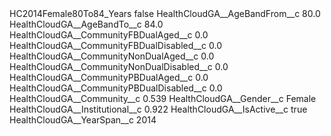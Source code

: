 <?xml version="1.0" encoding="UTF-8"?>
<CustomMetadata xmlns="http://soap.sforce.com/2006/04/metadata" xmlns:xsi="http://www.w3.org/2001/XMLSchema-instance" xmlns:xsd="http://www.w3.org/2001/XMLSchema">
    <label>HC2014Female80To84_Years</label>
    <protected>false</protected>
    <values>
        <field>HealthCloudGA__AgeBandFrom__c</field>
        <value xsi:type="xsd:double">80.0</value>
    </values>
    <values>
        <field>HealthCloudGA__AgeBandTo__c</field>
        <value xsi:type="xsd:double">84.0</value>
    </values>
    <values>
        <field>HealthCloudGA__CommunityFBDualAged__c</field>
        <value xsi:type="xsd:double">0.0</value>
    </values>
    <values>
        <field>HealthCloudGA__CommunityFBDualDisabled__c</field>
        <value xsi:type="xsd:double">0.0</value>
    </values>
    <values>
        <field>HealthCloudGA__CommunityNonDualAged__c</field>
        <value xsi:type="xsd:double">0.0</value>
    </values>
    <values>
        <field>HealthCloudGA__CommunityNonDualDisabled__c</field>
        <value xsi:type="xsd:double">0.0</value>
    </values>
    <values>
        <field>HealthCloudGA__CommunityPBDualAged__c</field>
        <value xsi:type="xsd:double">0.0</value>
    </values>
    <values>
        <field>HealthCloudGA__CommunityPBDualDisabled__c</field>
        <value xsi:type="xsd:double">0.0</value>
    </values>
    <values>
        <field>HealthCloudGA__Community__c</field>
        <value xsi:type="xsd:double">0.539</value>
    </values>
    <values>
        <field>HealthCloudGA__Gender__c</field>
        <value xsi:type="xsd:string">Female</value>
    </values>
    <values>
        <field>HealthCloudGA__Institutional__c</field>
        <value xsi:type="xsd:double">0.922</value>
    </values>
    <values>
        <field>HealthCloudGA__IsActive__c</field>
        <value xsi:type="xsd:boolean">true</value>
    </values>
    <values>
        <field>HealthCloudGA__YearSpan__c</field>
        <value xsi:type="xsd:string">2014</value>
    </values>
</CustomMetadata>
